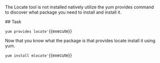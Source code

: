 The Locate tool is not installed natively utilize the yum provides command to discover what package you need to install and install it. 

## Task

`yum provides locate'`{{execute}}

Now that you know what the package is that provides locate install it using yum.

`yum install mlocate'`{{execute}}
